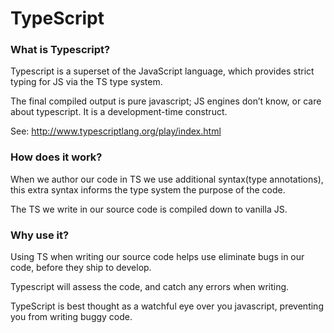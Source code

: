 # TypeScript

### What is Typescript?
Typescript is a superset of the JavaScript language, which provides strict typing for JS via the TS type system.

The final compiled output is pure javascript; JS engines don’t know, or care about typescript. It is a development-time construct.

See: http://www.typescriptlang.org/play/index.html


### How does it work?
When we author our code in TS we use additional syntax(type annotations), this extra syntax informs the type system the purpose of the code. 

The TS we write in our source code is compiled down to vanilla JS.


### Why use it?
Using TS when writing our source code helps use eliminate bugs in our code, before they ship to develop. 

Typescript will assess the code, and catch any errors when writing.

TypeScript is best thought as a watchful eye over you javascript, preventing you from writing buggy code.


